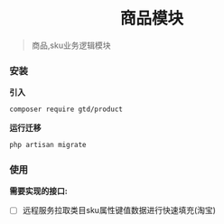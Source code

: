 <div align="center"><h1>商品模块</h1></div>

> 商品,sku业务逻辑模块


### 安装
**引入**
```bash
composer require gtd/product
```

**运行迁移**
```bash
php artisan migrate
```

### 使用

**需要实现的接口:**
- [ ] 远程服务拉取类目sku属性键值数据进行快速填充(淘宝)
